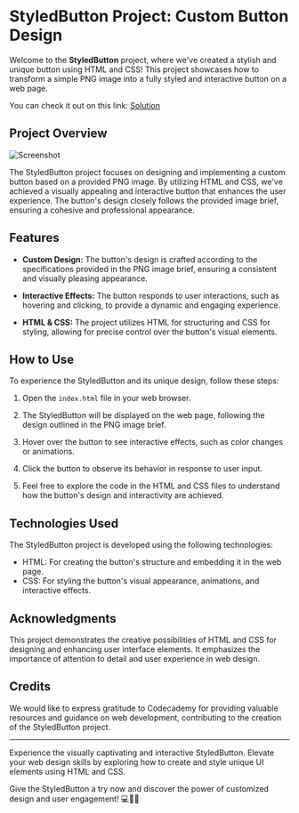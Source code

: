 # StyledButton Project: Custom Button Design

Welcome to the **StyledButton** project, where we've created a stylish and unique button using HTML and CSS! This project showcases how to transform a simple PNG image into a fully styled and interactive button on a web page.

You can check it out on this link: [Solution](https://jade-monstera-6b19e3.netlify.app/) 

## Project Overview

![Screenshot](public/Jammming.png)

The StyledButton project focuses on designing and implementing a custom button based on a provided PNG image. By utilizing HTML and CSS, we've achieved a visually appealing and interactive button that enhances the user experience. The button's design closely follows the provided image brief, ensuring a cohesive and professional appearance.

## Features

- **Custom Design:** The button's design is crafted according to the specifications provided in the PNG image brief, ensuring a consistent and visually pleasing appearance.

- **Interactive Effects:** The button responds to user interactions, such as hovering and clicking, to provide a dynamic and engaging experience.

- **HTML & CSS:** The project utilizes HTML for structuring and CSS for styling, allowing for precise control over the button's visual elements.

## How to Use

To experience the StyledButton and its unique design, follow these steps:

1. Open the `index.html` file in your web browser.

2. The StyledButton will be displayed on the web page, following the design outlined in the PNG image brief.

3. Hover over the button to see interactive effects, such as color changes or animations.

4. Click the button to observe its behavior in response to user input.

5. Feel free to explore the code in the HTML and CSS files to understand how the button's design and interactivity are achieved.

## Technologies Used

The StyledButton project is developed using the following technologies:

- HTML: For creating the button's structure and embedding it in the web page.
- CSS: For styling the button's visual appearance, animations, and interactive effects.

## Acknowledgments

This project demonstrates the creative possibilities of HTML and CSS for designing and enhancing user interface elements. It emphasizes the importance of attention to detail and user experience in web design.

## Credits

We would like to express gratitude to Codecademy for providing valuable resources and guidance on web development, contributing to the creation of the StyledButton project.

---

Experience the visually captivating and interactive StyledButton. Elevate your web design skills by exploring how to create and style unique UI elements using HTML and CSS.

Give the StyledButton a try now and discover the power of customized design and user engagement! 💻🎨📲
